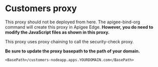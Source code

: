 # Customers proxy

This proxy should not be deployed from here.  The apigee-bind-org command will create this proxy in Apigee Edge.  **However, you do need to modify the JavaScript files as shown in this proxy.**

This proxy uses proxy chaining to call the security-check proxy.  

**Be sure to update the proxy basepath to the path of your domain.**
```
<BasePath>/customers-nodeapp.apps.YOURDOMAIN.com</BasePath>
```
